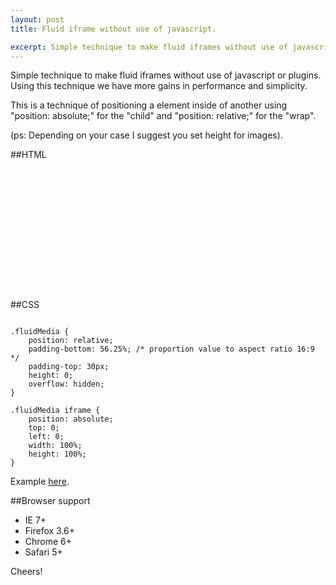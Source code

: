 ```yaml
---
layout: post
title: Fluid iframe without use of javascript.

excerpt: Simple technique to make fluid iframes without use of javascript or plugins.
---
```


Simple technique to make fluid iframes without use of javascript or plugins. Using this technique we have more gains in performance and simplicity.

This is a technique of positioning a element inside of another using "position: absolute;" for the "child" and "position: relative;" for the "wrap".

(ps: Depending on your case I suggest you set height for images).

##HTML

<pre><code data-language="html">
<div class="fluidMedia">
	<iframe src="" frameborder="0"> </iframe>
</div>
</code></pre>

##CSS

<pre><code data-language="css">
.fluidMedia {
	position: relative;
	padding-bottom: 56.25%; /* proportion value to aspect ratio 16:9 */
	padding-top: 30px;
	height: 0;
	overflow: hidden;
}

.fluidMedia iframe {
	position: absolute;
	top: 0; 
	left: 0;
	width: 100%;
	height: 100%;
}
</code></pre>

Example <a href="/blog/secrets-of-lea-verou-css/" title="fluid iframe example">here</a>.

##Browser support

- IE 7+
- Firefox 3.6+
- Chrome 6+
- Safari 5+

Cheers!